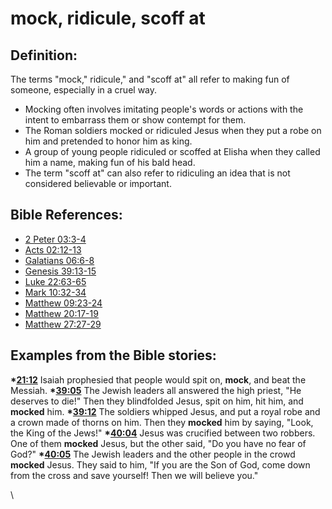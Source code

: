 # mock, ridicule, scoff at #

## Definition: ##

The terms "mock," ridicule," and "scoff at" all refer to making fun of someone, especially  in a cruel way.

 * Mocking often involves imitating people's words or actions with the intent to embarrass them or show contempt for them.
 * The Roman soldiers mocked or ridiculed Jesus when they put a robe on him and pretended to honor him as king.
 * A group of young people ridiculed or scoffed at Elisha when they called him a name, making fun of his bald head.
 * The term "scoff at" can also refer to ridiculing an idea that is not considered believable or important.

## Bible References: ##

* [2 Peter 03:3-4](en/tn/2pe/help/03/03)
* [Acts 02:12-13](en/tn/act/help/02/12)
* [Galatians 06:6-8](en/tn/gal/help/06/06)
* [Genesis 39:13-15](en/tn/gen/help/39/13)
* [Luke 22:63-65](en/tn/luk/help/22/63)
* [Mark 10:32-34](en/tn/mrk/help/10/32)
* [Matthew 09:23-24](en/tn/mat/help/09/23)
* [Matthew 20:17-19](en/tn/mat/help/20/17)
* [Matthew 27:27-29](en/tn/mat/help/27/27)

## Examples from the Bible stories: ##

  __*[21:12](en/tn/obs/help/21/12)__ Isaiah prophesied that people would spit on, __mock__, and beat the Messiah. 
  __*[39:05](en/tn/obs/help/39/05)__ The Jewish leaders all answered the high priest, "He deserves to die!" Then they blindfolded Jesus, spit on him, hit him, and __mocked__ him.
  __*[39:12](en/tn/obs/help/39/12)__ The soldiers whipped Jesus, and put a royal robe and a crown made of thorns on him. Then they __mocked__ him by saying, "Look, the King of the Jews!"
  __*[40:04](en/tn/obs/help/40/04)__ Jesus was crucified between two robbers. One of them __mocked__ Jesus, but the other said, "Do you have no fear of God?"
  __*[40:05](en/tn/obs/help/40/05)__ The Jewish leaders and the other people in the crowd __mocked__ Jesus. They said to him, "If you are the Son of God, come down from the cross and save yourself! Then we will believe you."



\\